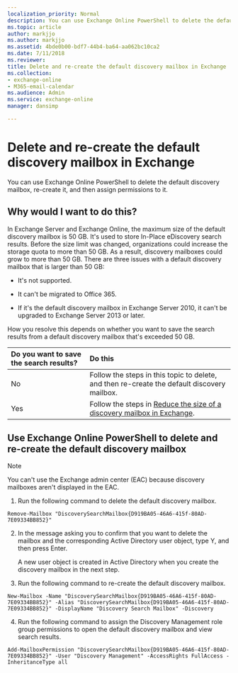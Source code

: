 ```yaml
---
localization_priority: Normal
description: You can use Exchange Online PowerShell to delete the default discovery mailbox, re-create it, and then assign permissions to it.
ms.topic: article
author: markjjo
ms.author: markjjo
ms.assetid: 4bde0b00-bdf7-44b4-ba64-aa062bc10ca2
ms.date: 7/11/2018
ms.reviewer: 
title: Delete and re-create the default discovery mailbox in Exchange
ms.collection: 
- exchange-online
- M365-email-calendar
ms.audience: Admin
ms.service: exchange-online
manager: dansimp

---
```


# Delete and re-create the default discovery mailbox in Exchange

You can use Exchange Online PowerShell to delete the default discovery mailbox, re-create it, and then assign permissions to it.

## Why would I want to do this?

In Exchange Server and Exchange Online, the maximum size of the default discovery mailbox is 50 GB. It's used to store In-Place eDiscovery search results. Before the size limit was changed, organizations could increase the storage quota to more than 50 GB. As a result, discovery mailboxes could grow to more than 50 GB. There are three issues with a default discovery mailbox that is larger than 50 GB:

- It's not supported.

- It can't be migrated to Office 365.

- If it's the default discovery mailbox in Exchange Server 2010, it can't be upgraded to Exchange Server 2013 or later.

How you resolve this depends on whether you want to save the search results from a default discovery mailbox that's exceeded 50 GB.

|**Do you want to save the search results?**|**Do this**|
|:-----|:-----|
|No|Follow the steps in this topic to delete, and then re-create the default discovery mailbox.|
|Yes|Follow the steps in [Reduce the size of a discovery mailbox in Exchange](reduce-discovery-mailbox-size.md).|

## Use Exchange Online PowerShell to delete and re-create the default discovery mailbox

> [!NOTE]
> You can't use the Exchange admin center (EAC) because discovery mailboxes aren't displayed in the EAC.

1. Run the following command to delete the default discovery mailbox.

  ```
  Remove-Mailbox "DiscoverySearchMailbox{D919BA05-46A6-415f-80AD-7E09334BB852}"
  ```

2. In the message asking you to confirm that you want to delete the mailbox and the corresponding Active Directory user object, type Y, and then press Enter.

    A new user object is created in Active Directory when you create the discovery mailbox in the next step.

3. Run the following command to re-create the default discovery mailbox.

  ```
  New-Mailbox -Name "DiscoverySearchMailbox{D919BA05-46A6-415f-80AD-7E09334BB852}" -Alias "DiscoverySearchMailbox{D919BA05-46A6-415f-80AD-7E09334BB852}" -DisplayName "Discovery Search Mailbox" -Discovery
  ```

4. Run the following command to assign the Discovery Management role group permissions to open the default discovery mailbox and view search results.

  ```
  Add-MailboxPermission "DiscoverySearchMailbox{D919BA05-46A6-415f-80AD-7E09334BB852}" -User "Discovery Management" -AccessRights FullAccess -InheritanceType all
  ```



